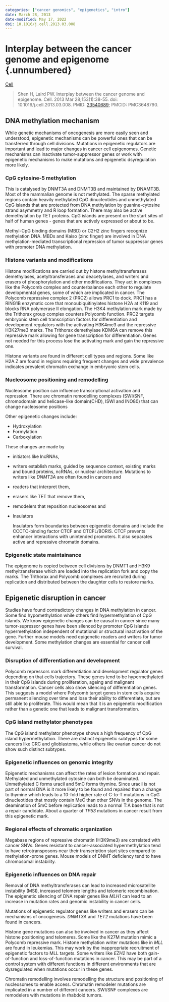 ```yaml
---
categories: ["cancer genomics", "epigenetics", "intro"]
date: March 28, 2013
date-modified: May 17, 2022
doi: 10.1016/j.cell.2013.03.008
---
```


# Interplay between the cancer genome and epigenome {.unnumbered}

[Cell](https://www.sciencedirect.com/science/article/pii/S0092867413002961)

> Shen H, Laird PW. Interplay between the cancer genome and epigenome. Cell.
> 2013 Mar 28;153(1):38-55. doi: 10.1016/j.cell.2013.03.008. PMID:
> [23540689](https://pubmed.ncbi.nlm.nih.gov/23540689/); PMCID: PMC3648790.

## DNA methylation mechanism

While genetic mechanisms of oncogenesis are more easily seen and understood,
epigenetic mechanisms can be powerful ones that can be transferred through
cell divisions. Mutations in epigenetic regulators are important and lead to major
changes in cancer cell epigenomes. Genetic mechanisms can inactivate
tumor-suppressor genes or work with epigenetic mechanisms to make mutations and
epigenetic dsyregulation more likely.


###  CpG cytosine-5 methylation

This is catalysed by DNMT3A and DNMT3B and maintained by DNAMT3B. Most of the
mammalian genome is not methylated. The sparse methylated regions contain
heavily methylated CpG dinucleotides and unmethylated CpG islands that are
protected from DNA methylation by guanine-cytosine strand asymmetry and R loop
formation. There may also be active demethylation by TET proteins. CpG islands
are present on the start sites of half of human genes - genes that are actively
expressed or about to be.

Methyl-CpG binding domains (MBD) or C2H2 zinc fingers recognize methylation DNA.
MBDs and Kaiso (zinc finger) are involved in DNA methylation-mediated
transcriptional repression of tumor suppressor genes with promoter DNA
methylation.

### Histone variants and modifications

Histone modifications are carried out by histone methyltransferases 
demethylases, acetyltransferases and deacetylases, and writers and erasers of
phosphorylation and other modifications. They act in complexes like the Polycomb
complex and counterbalance each other to regulate developmental genes, some of
which are implicated in cancer. The Polycomb repressive complex 2 (PRC2) allows
PRC1 to dock. PRC1 has a RING1B enzymatic core that monoubiquitinylates histone
H2A at K119 and blocks RNA polymerase II elongation. The H3K4 methylation mark
made by the Trithorax group complex counters Polycomb function. PRC2 targets
embryonic stem cell transcription factors for differentiation and development
regulators with the activating H3K4me3 and the repressive H3K27me3 marks. The
Trithorax demethylase KDM6A can remove this repressive mark allowing for gene
transcription for differentiation. Genes not needed for this process lose the
activating mark and gain the repressive one.

Histone variants are found in different cell types and regions. Some like H2A.Z
are found in regions requiring frequent changes and wide prevalence indicates
prevalent chromatin exchange in embryonic stem cells.

### Nucleosome positioning and remodelling

Nucleosome position can influence transcriptional activation and repression.
There are chromatin remodelling complexes (SWI/SNF, chromodomain and
helicase-like domain(CHD), ISWI and INO80) that can change nucleosome positions


Other epigenetic changes include:

- Hydroxylation
- Formylation
- Carboxylation

These changes are made by

- initiators like lncRNAs,
- writers establish marks, guided by sequence context, existing marks
  and bound proteins, ncRNAs, or nuclear architecture. Mutations to writers
  like *DNMT3A* are often found in cancers and  
- readers that interpret them,
- erasers like TET that remove them,
- remodelers that reposition nucleosomes and 
- Insulators 

    Insulators form boundaries between epigenetic domains and include the
    CCCTC-binding factor CTCF and CTCFL/BORIS. CTCF prevents enhancer
    interactions with unintended promoters. It also separates active and
    repressive chromatin domains.

### Epigenetic state maintainance

The epigenome is copied between cell divisions by DNMT1 and H3K9
methyltransferase which are loaded into the replication fork and copy the marks.
The Trithorax and Polycomb complexes are recruited during replication and
distributed between the daughter cells to restore marks.

## Epigenetic disruption in cancer

Studies have found contradictory changes in DNA methylation  in cancer. Some
find hypomethylation while others find hypermethylation of CpG islands. We know
epigenetic changes can be causal in cancer since many tumor-supressor genes have
been silenced by promoter CpG islands hypermethylation independent of mutational
or structural inactivation of the gene. Further mouse models need epigenetic
readers and writers for tumor development. Some methylation changes are
essential for cancer cell survival.

### Disruption of differentiation and development

Polycomb repressors mark differentiation and development regulator genes
depending on that cells trajectory. These genes tend to be hypermethylated in
their CpG islands during proliferation, ageing and malignant
transformation. Cancer cells also show silencing of differentiation genes. This
suggests a model where Polycomb target genes in stem cells acquire permanent
silencing over time and lose their ability to differentiate, but are still able
to proliferate. This would mean that it is an epigenetic modification rather
than a genetic one that leads to malignant transformation.

### CpG island methylator phenotypes 

The CpG island methylator phenotype shows a high frequency of CpG island
hypermethylation. There are distinct epigenetic subtypes for some cancers like
CRC and glioblastoma, while others like ovarian cancer do not show such distinct
subtypes.

### Epigenetic influences on genomic integrity

Epigenetic mechanisms can affect the rates of lesion formation and repair.
Methylated and unmethylated cytosine can both be deaminated. Unmethylated C
forms uracil and 5mC forms thymine. Since uracil is not part of normal DNA is
it more likely to be found and repaired than a change to thymine which leads to
a 10-fold higher rate of C-to-T mutations in CpG dinucleotides that mostly
contain MeC than other SNVs in the genome. The deamination of 5mC before
replication leads to a normal T:A base that is not a repair candidate. About a
quarter of *TP53* mutations in cancer result from this epigenetic mark.

### Regional effects of chromatic organization

Megabase regions of repressive chromatin (H3K9me3) are correlated with cancer
SNVs. Genes resistant to cancer-associated hypermethylation tend to have
retrotransposons near their transcription start sites compared to
methylation-prone genes. Mouse models of DNMT deficiency tend to have
chromosomal instability.

### Epigenetic influences on DNA repair

Removal of DNA methyltransferases can lead to increased microsatellite
instability (MSI), increased telomere lengths and telomeric recombination. The
epigenetic silencing of DNA repair genes like *MLH1* can lead to an increase in
mutation rates and genomic instability in cancer cells.

Mutations of epigenetic regulator genes like writers and erasers can be
mechanisms of oncogenesis. *DNMT3A* and *TET2* mutations have been found in
cancers. 

Histone gene mutations can also be involved in cancer as they affect histone
positioning and telomeres. Some like the K27M mutation mimic a Polycomb
repressive mark. Histone methylation writer mutations like in *MLL* are found in
leukemias. This may work by the inappropriate recruitment of epigenetic factors
to MLL targets. Some writers like *EZH2* have both gain-of-function and
loss-of-function mutations in cancer. This may be part of a control system with
different functions in different environments that are dysregulated when
mutations occur in these genes.

Chromatin remodelling involves remodelling the structure and
positioning of nucleosomes to enable access. Chromatin remodeler mutations are
implicated in a number of different cancers. SWI/SNF complexes are remodelers
with mutations in rhabdoid tumors.
